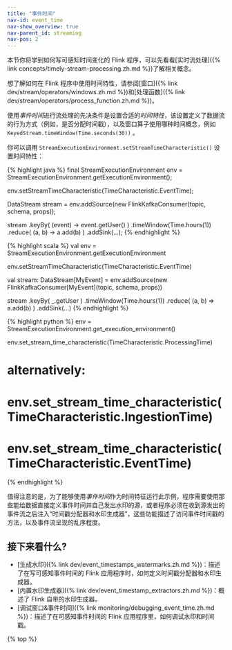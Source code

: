 ```yaml
---
title: "事件时间"
nav-id: event_time
nav-show_overview: true
nav-parent_id: streaming
nav-pos: 2
---
```

<!--
Licensed to the Apache Software Foundation (ASF) under one
or more contributor license agreements.  See the NOTICE file
distributed with this work for additional information
regarding copyright ownership.  The ASF licenses this file
to you under the Apache License, Version 2.0 (the
"License"); you may not use this file except in compliance
with the License.  You may obtain a copy of the License at

  http://www.apache.org/licenses/LICENSE-2.0

Unless required by applicable law or agreed to in writing,
software distributed under the License is distributed on an
"AS IS" BASIS, WITHOUT WARRANTIES OR CONDITIONS OF ANY
KIND, either express or implied.  See the License for the
specific language governing permissions and limitations
under the License.
-->

本节你将学到如何写可感知时间变化的 Flink 程序，可以先看看[实时流处理]({% link concepts/timely-stream-processing.zh.md %})了解相关概念。

想了解如何在 Flink 程序中使用时间特性，请参阅[窗口]({% link dev/stream/operators/windows.zh.md %})和[处理函数]({% link dev/stream/operators/process_function.zh.md %})。

使用*事件时间*进行流处理的先决条件是设置合适的*时间特性*，该设置定义了数据流的行为方式（例如，是否分配时间戳），以及窗口算子使用哪种时间概念，例如 `KeyedStream.timeWindow(Time.seconds(30))` 。

你可以调用 `StreamExecutionEnvironment.setStreamTimeCharacteristic()` 设置时间特性：

<div class="codetabs" markdown="1">
<div data-lang="java" markdown="1">
{% highlight java %}
final StreamExecutionEnvironment env = StreamExecutionEnvironment.getExecutionEnvironment();

env.setStreamTimeCharacteristic(TimeCharacteristic.EventTime);

DataStream<MyEvent> stream = env.addSource(new FlinkKafkaConsumer<MyEvent>(topic, schema, props));

stream
    .keyBy( (event) -> event.getUser() )
    .timeWindow(Time.hours(1))
    .reduce( (a, b) -> a.add(b) )
    .addSink(...);
{% endhighlight %}
</div>
<div data-lang="scala" markdown="1">
{% highlight scala %}
val env = StreamExecutionEnvironment.getExecutionEnvironment

env.setStreamTimeCharacteristic(TimeCharacteristic.EventTime)

val stream: DataStream[MyEvent] = env.addSource(new FlinkKafkaConsumer[MyEvent](topic, schema, props))

stream
    .keyBy( _.getUser )
    .timeWindow(Time.hours(1))
    .reduce( (a, b) => a.add(b) )
    .addSink(...)
{% endhighlight %}
</div>
<div data-lang="python" markdown="1">
{% highlight python %}
env = StreamExecutionEnvironment.get_execution_environment()

env.set_stream_time_characteristic(TimeCharacteristic.ProcessingTime)

# alternatively:
# env.set_stream_time_characteristic(TimeCharacteristic.IngestionTime)
# env.set_stream_time_characteristic(TimeCharacteristic.EventTime)
{% endhighlight %}
</div>
</div>

值得注意的是，为了能够使用*事件时间*作为时间特征运行此示例，程序需要使用那些能给数据直接定义事件时间并自己发出水印的源，或者程序必须在收到源发出的事件流之后注入“时间戳分配器和水印生成器”，这些功能描述了访问事件时间戳的方法，以及事件流呈现的乱序程度。

## 接下来看什么?

* [生成水印]({% link dev/event_timestamps_watermarks.zh.md %})：描述了在写可感知事件时间的 Flink 应用程序时，如何定义时间戳分配器和水印生成器。
* [内置水印生成器]({% link dev/event_timestamp_extractors.zh.md %})：概述了 Flink 自带的水印生成器。
* [调试窗口&事件时间]({% link monitoring/debugging_event_time.zh.md %})：描述了在可感知事件时间的 Flink 应用程序里，如何调试水印和时间戳。

{% top %}
